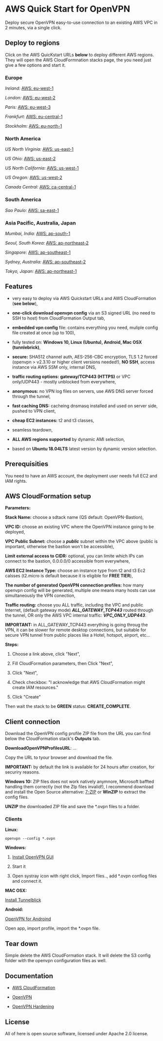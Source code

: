 # AWS Quick Start for OpenVPN 

Deploy secure OpenVPN easy-to-use connection to an existing AWS VPC in 2 minutes, via a single click.

## Deploy to regions

Click on the AWS QuicKstart URLs __below__ to deploy different AWS regions. They will open the AWS CloudFormnation stacks page, the you need just give a few options and start it.

### Europe

*Ireland:* [AWS: eu-west-1](https://console.aws.amazon.com/cloudformation/home?region=eu-west-1#/stacks/new?stackName=OpenVPN-Bastion&templateURL=https://s3-eu-west-1.amazonaws.com/tatobi-aws-quickstart-openvpn/cloudformation/ovpn-aws-deploy-vpc.yaml)

*London:* [AWS: eu-west-2](https://console.aws.amazon.com/cloudformation/home?region=eu-west-2#/stacks/new?stackName=OpenVPN-Bastion&templateURL=https://s3-eu-west-1.amazonaws.com/tatobi-aws-quickstart-openvpn/cloudformation/ovpn-aws-deploy-vpc.yaml)

*Paris:* [AWS: eu-west-3](https://console.aws.amazon.com/cloudformation/home?region=eu-west-3#/stacks/new?stackName=OpenVPN-Bastion&templateURL=https://s3-eu-west-1.amazonaws.com/tatobi-aws-quickstart-openvpn/cloudformation/ovpn-aws-deploy-vpc.yaml)


*Frankfurt:* [AWS: eu-central-1](https://console.aws.amazon.com/cloudformation/home?region=eu-central-1#/stacks/new?stackName=OpenVPN-Bastion&templateURL=https://s3-eu-west-1.amazonaws.com/tatobi-aws-quickstart-openvpn/cloudformation/ovpn-aws-deploy-vpc.yaml)

*Stockholm:* [AWS: eu-north-1](https://console.aws.amazon.com/cloudformation/home?region=eu-north-1#/stacks/new?stackName=OpenVPN-Bastion&templateURL=https://s3-eu-west-1.amazonaws.com/tatobi-aws-quickstart-openvpn/cloudformation/ovpn-aws-deploy-vpc.yaml)

### North America

*US North Virginia:* [AWS: us-east-1](https://console.aws.amazon.com/cloudformation/home?region=us-east-1#/stacks/new?stackName=OpenVPN-Bastion&templateURL=https://s3-eu-west-1.amazonaws.com/tatobi-aws-quickstart-openvpn/cloudformation/ovpn-aws-deploy-vpc.yaml)

*US Ohio:* [AWS: us-east-2](https://console.aws.amazon.com/cloudformation/home?region=us-east-2#/stacks/new?stackName=OpenVPN-Bastion&templateURL=https://s3-eu-west-1.amazonaws.com/tatobi-aws-quickstart-openvpn/cloudformation/ovpn-aws-deploy-vpc.yaml)

*US North California:* [AWS: us-west-1](https://console.aws.amazon.com/cloudformation/home?region=us-west-1#/stacks/new?stackName=OpenVPN-Bastion&templateURL=https://s3-eu-west-1.amazonaws.com/tatobi-aws-quickstart-openvpn/cloudformation/ovpn-aws-deploy-vpc.yaml)

*US Oregon:* [AWS: us-west-2](https://console.aws.amazon.com/cloudformation/home?region=us-west-2#/stacks/new?stackName=OpenVPN-Bastion&templateURL=https://s3-eu-west-1.amazonaws.com/tatobi-aws-quickstart-openvpn/cloudformation/ovpn-aws-deploy-vpc.yaml)

*Canada Central:* [AWS: ca-central-1](https://console.aws.amazon.com/cloudformation/home?region=ca-central-1#/stacks/new?stackName=OpenVPN-Bastion&templateURL=https://s3-eu-west-1.amazonaws.com/tatobi-aws-quickstart-openvpn/cloudformation/ovpn-aws-deploy-vpc.yaml)

### South America

*Sao Paulo:* [AWS: sa-east-1](https://console.aws.amazon.com/cloudformation/home?region=sa-east-1#/stacks/new?stackName=OpenVPN-Bastion&templateURL=https://s3-eu-west-1.amazonaws.com/tatobi-aws-quickstart-openvpn/cloudformation/ovpn-aws-deploy-vpc.yaml)

### Asia Pacific, Australia, Japan

*Mumbai, India:* [AWS: ap-south-1](https://console.aws.amazon.com/cloudformation/home?region=ap-south-1#/stacks/new?stackName=OpenVPN-Bastion&templateURL=https://s3-eu-west-1.amazonaws.com/tatobi-aws-quickstart-openvpn/cloudformation/ovpn-aws-deploy-vpc.yaml)

*Seoul, South Korea:* [AWS: ap-northeast-2](https://console.aws.amazon.com/cloudformation/home?region=ap-northeast-2#/stacks/new?stackName=OpenVPN-Bastion&templateURL=https://s3-eu-west-1.amazonaws.com/tatobi-aws-quickstart-openvpn/cloudformation/ovpn-aws-deploy-vpc.yaml)

*Singapore:* [AWS: ap-southeast-1](https://console.aws.amazon.com/cloudformation/home?region=ap-southeast-1#/stacks/new?stackName=OpenVPN-Bastion&templateURL=https://s3-eu-west-1.amazonaws.com/tatobi-aws-quickstart-openvpn/cloudformation/ovpn-aws-deploy-vpc.yaml)

*Sydney, Australia:* [AWS: ap-southeast-2](https://console.aws.amazon.com/cloudformation/home?region=ap-southeast-2#/stacks/new?stackName=OpenVPN-Bastion&templateURL=https://s3-eu-west-1.amazonaws.com/tatobi-aws-quickstart-openvpn/cloudformation/ovpn-aws-deploy-vpc.yaml)

*Tokyo, Japan:* [AWS: ap-northeast-1](https://console.aws.amazon.com/cloudformation/home?region=ap-northeast-1#/stacks/new?stackName=OpenVPN-Bastion&templateURL=https://s3-eu-west-1.amazonaws.com/tatobi-aws-quickstart-openvpn/cloudformation/ovpn-aws-deploy-vpc.yaml)

## Features

- very easy to deploy via AWS Quickstart URLs and AWS CloudFormation (__see below__),

- __one-click download openvpn config__ via an S3 signed URL (no need to SSH to host) from CloudFormation Output tab,

- __embedded vpn config__ file: contains everything you need, muliple config file created at once (up to 100),

- fully tested on: __Windows 10, Linux (Ubuntu), Android, Mac OSX (tunnlebrick)__,

- __secure:__ SHA512 channel auth, AES-256-CBC encryption, TLS 1.2 forced (openvpn > v2.3.10  or higher client versions needed!), __NO SSH__, access instance via AWS SSM only, internal DNS,

- __traffic routing options:__ __gateway/TCP443 (HTTPS)__ or VPC only/UDP443 - mostly unblocked from everywhere,

- __anonymous:__ no VPN log files on servers, use AWS DNS server forced through the tunnel,

- __fast caching DNS:__ cacheing dnsmasq installed and used on server side, pushed to VPN client,

- __cheap EC2 instances:__ t2 and t3 classes,

- seamless teardown,

- __ALL AWS regions supported__ by dynamic AMI selection,

- based on __Ubuntu 18.04LTS__ latest version by dynamic version selection.


## Prerequisities

You need to have an AWS account, the deployment user needs full EC2 and IAM rights.


## AWS CloudFormation setup

__Parameters:__

__Stack Name:__ choose a sdtack name (QS default: OpenVPN-Bastion),

__VPC ID:__ choose an existing VPC where the OpenVPN instance going to be deployed,

__VPC Public Subnet:__ choose a __*public*__ subnet within the VPC above (public is important, otherwise the bastion won't be accessible),

__Limit external access to CIDR:__ optional, you can limite which IPs can connect to the bastion, 0.0.0.0/0 accessible from everywhere,

__AWS EC2 Instance Type:__ choose an instance type from t2 and t3 Ec2 calsses (t2.micro is default because it is eligible for __FREE TIER__),

__The number of generated OpenVPN connection profiles:__ how many openvpn config will be generated, multiple one means many hosts can use simultaneously the VPN conection,

__Traffic routing:__ choose you ALL traffic, including the VPC and public Internet, (default gateway mode) __*ALL_GATEWAY_TCP443*__ routed through the tunnel, OR only the AWS VPC internal traffic: __*VPC_ONLY_UDP443*__. 

__IMPORTANT:__ in ALL_GATEWAY_TCP443 everything is going throug the VPN, it can be slower for remote desktop connections, but suitable for secure VPN tunnel from public places like a Hotel, hotspot, airport, etc...

__Steps:__

1. Choose a link above, click "Next",

2. Fill CloudFormation parameters, then Click "Next",

3. Click "Next",

4. Check checkbox: "I acknowledge that AWS CloudFormation might create IAM resources."

5. Click "Create"


Then wait the stack to be __GREEN__ status: __CREATE_COMPLETE__.

## Client connection

Download the OpenVPN config profile ZIP file from the URL you can find below the CloudFormation stack's __Outputs__ tab.

__DownloadOpenVPNProfilesURL__: ...

Copy the URL to tyour browser and download the file.

__IMPORTANT:__ by default the link is available for 24 hours after creation, for securiry reasons.

__Windows 10:__ ZIP files does not work natively anymnore, Microsoft baffted handling them correctly (not the ZIp files invalid!), I recommend download and install the Open Source alternative: [7-ZIP](https://www.7-zip.org/) or __WinZIP__ to extract the config files.

__UNZIP__ the downloaded ZIP file and save the *.ovpn files to a folder.

### Clients

__Linux:__

```
openvpn --config *.ovpn

```
__Windows:__

1. [Install OpenVPN GUI](https://openvpn.net/community-downloads/)

2. Start it

3. Open systray icon with right click, Import files.., add *.ovpn confiog files and connect it. 

__MAC OSX:__

[Install Tunnelblick](https://tunnelblick.net/cInstall.html)

__Android:__

[OpenVPN for Androind](https://play.google.com/store/apps/details?id=net.openvpn.openvpn)

Open app, import profile, import the *.ovpn file.

## Tear down

Simple delete the AWS CloudFormation stack. It will delete the S3 config folder with the openvpn configuration files as well.


## Documentation

- [AWS CloudFormation](https://aws.amazon.com/cloudformation/getting-started/)

- [OpenVPN](https://community.openvpn.net/openvpn/wiki)

- [OpenVPN Hardening](https://community.openvpn.net/openvpn/wiki/Hardening)

## License

All of here is open source software, licensed under Apache 2.0 license.



















